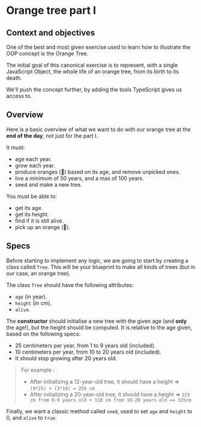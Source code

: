 # Orange tree part I

## Context and objectives

One of the best and most given exercise used to learn how to illustrate the OOP concept is the Orange Tree.

The initial goal of this canonical exercise is to represent, with a single JavaScript Object, the whole life of an orange tree, from its birth to its death.

We'll push the concept further, by adding the tools TypeScript gives us access to.

## Overview

Here is a basic overview of what we want to do with our orange tree at the **end of the day**, not just for the part I.

It must:

- age each year.
- grow each year.
- produce oranges (🍊) based on its age, and remove unpicked ones.
- live a minimum of 50 years, and a max of 100 years.
- seed and make a new tree.

You must be able to:

- get its age.
- get its height.
- find if it is still alive.
- pick up an orange (🍊).

## Specs

Before starting to implement any logic, we are going to start by creating a class called `Tree`. This will be your blueprint to make all kinds of trees (but in our case, an orange tree).

The class `Tree` should have the following attributes:

- `age` (in year).
- `height` (in cm).
- `alive`.

The **constructor** should initialise a new tree with the given age (and **only** the age!), but the height should be computed. It is relative to the age given, based on the following specs:

- 25 centimeters per year, from 1 to 9 years old (included).
- 10 centimeters per year, from 10 to 20 years old (included).
- It should stop growing after 20 years old.

> For example :
>
> - After initializing a 12-year-old tree, it should have a height => `(9*25) + (3*10) = 255 cm`
> - After initializing a 20-year-old tree, it should have a height => `225 cm from 0-9 years old + 110 cm from 10-20 years old => 335cm`

Finally, we want a classic method called `seed`, used to set `age` and `height` to 0, and `alive` to `true`.
